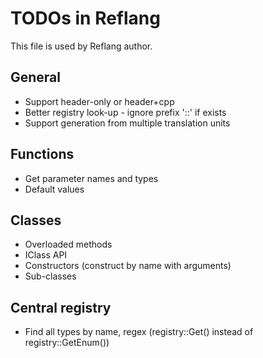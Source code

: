 # TODOs in Reflang
This file is used by Reflang author.

## General
* Support header-only or header+cpp
* Better registry look-up - ignore prefix '::' if exists
* Support generation from multiple translation units

## Functions
* Get parameter names and types
* Default values

## Classes
* Overloaded methods
* IClass API
* Constructors (construct by name with arguments)
* Sub-classes

## Central registry
* Find all types by name, regex (registry::Get() instead of registry::GetEnum())
